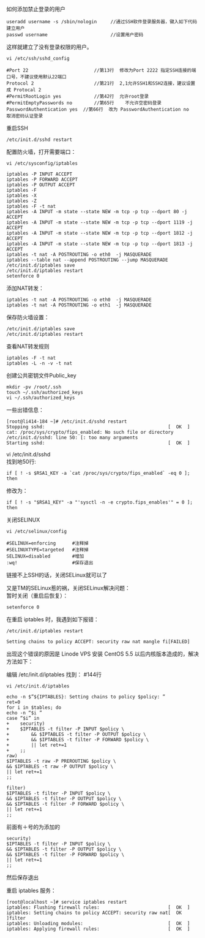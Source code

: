 如何添加禁止登录的用户

    useradd username -s /sbin/nologin     //通过SSH软件登录服务器，键入如下代码建立用户
    passwd username                       //设置用户密码

这样就建立了没有登录权限的用户。

    vi /etc/ssh/sshd_config

    #Port 22                        //第13行  修改为Port 2222 指定SSH连接的端口号，不建议使用默认22端口
    Protocol 2                      //第21行  2,1允许SSH1和SSH2连接，建议设置成 Protocal 2
    #PermitRootLogin yes            //第42行  允许root登录
    #PermitEmptyPasswords no        //第65行    不允许空密码登录
    PasswordAuthentication yes  //第66行  改为 PasswordAuthentication no   取消密码认证登录

重启SSH

    /etc/init.d/sshd restart
        
配置防火墙，打开需要端口：

    vi /etc/sysconfig/iptables

    iptables -P INPUT ACCEPT
    iptables -P FORWARD ACCEPT
    iptables -P OUTPUT ACCEPT
    iptables -F
    iptables -X
    iptables -Z
    iptables -F -t nat
    iptables -A INPUT -m state --state NEW -m tcp -p tcp --dport 80 -j ACCEPT
    iptables -A INPUT -m state --state NEW -m tcp -p tcp --dport 1119 -j ACCEPT
    iptables -A INPUT -m state --state NEW -m tcp -p tcp --dport 1812 -j ACCEPT
    iptables -A INPUT -m state --state NEW -m tcp -p tcp --dport 1813 -j ACCEPT
    iptables -t nat -A POSTROUTING -o eth0  -j MASQUERADE
    iptables --table nat --append POSTROUTING --jump MASQUERADE
    /etc/init.d/iptables save
    /etc/init.d/iptables restart
    setenforce 0

添加NAT转发：

    iptables -t nat -A POSTROUTING -o eth0  -j MASQUERADE
    iptables -t nat -A POSTROUTING -o eth1  -j MASQUERADE

保存防火墙设置：

    /etc/init.d/iptables save
    /etc/init.d/iptables restart

查看NAT转发规则

    iptables -F -t nat
    iptables -L -n -v -t nat

创建公共密钥文件Public_key

    mkdir -pv /root/.ssh
    touch ~/.ssh/authorized_keys
    vi ~/.ssh/authorized_keys

一些出错信息：

    [root@li414-184 ~]# /etc/init.d/sshd restart
    Stopping sshd:                                             [  OK  ]
    cat: /proc/sys/crypto/fips_enabled: No such file or directory
    /etc/init.d/sshd: line 50: [: too many arguments
    Starting sshd:                                             [  OK  ]


vi /etc/init.d/sshd       
找到地50行:    

    if [ ! -s $RSA1_KEY -a `cat /proc/sys/crypto/fips_enabled` -eq 0 ]; then

修改为：

    if [ ! -s "$RSA1_KEY" -a "'sysctl -n -e crypto.fips_enables'" = 0 ]; then

关闭SELINUX   

    vi /etc/selinux/config

    #SELINUX=enforcing      #注释掉
    #SELINUXTYPE=targeted   #注释掉
    SELINUX=disabled        #增加
    :wq!                    #保存退出

链接不上SSH的话，关闭SELinux就可以了    
       
又是TM的SELinux惹的祸，关闭SELinux解决问题：         
暂时关闭（重启后恢复）：        

    setenforce 0

在重启 iptables 时，我遇到如下报错：

    /etc/init.d/iptables restart
    
    Setting chains to policy ACCEPT: security raw nat mangle fi[FAILED]

出现这个错误的原因是 Linode VPS 安装 CentOS 5.5 以后内核版本造成的，解决方法如下：    
     
编辑 /etc/init.d/iptables 找到： #144行

    vi /etc/init.d/iptables

    echo -n $”${IPTABLES}: Setting chains to policy $policy: ”
    ret=0
    for i in $tables; do
    echo -n “$i ”
    case “$i” in
    +    security)
    +    $IPTABLES -t filter -P INPUT $policy \
    +        && $IPTABLES -t filter -P OUTPUT $policy \
    +        && $IPTABLES -t filter -P FORWARD $policy \
    +        || let ret+=1
    +    ;;
    raw)
    $IPTABLES -t raw -P PREROUTING $policy \
    && $IPTABLES -t raw -P OUTPUT $policy \
    || let ret+=1
    ;;

    filter)
    $IPTABLES -t filter -P INPUT $policy \
    && $IPTABLES -t filter -P OUTPUT $policy \
    && $IPTABLES -t filter -P FORWARD $policy \
    || let ret+=1
    ;;

前面有＋号的为添加的

    security)
    $IPTABLES -t filter -P INPUT $policy \
    && $IPTABLES -t filter -P OUTPUT $policy \
    && $IPTABLES -t filter -P FORWARD $policy \
    || let ret+=1
    ;;

然后保存退出

重启 iptables 服务：

    [root@localhost ~]# service iptables restart
    iptables: Flushing firewall rules:                         [  OK  ]
    iptables: Setting chains to policy ACCEPT: security raw nat[  OK  ]filter
    iptables: Unloading modules:                               [  OK  ]
    iptables: Applying firewall rules:                         [  OK  ]
